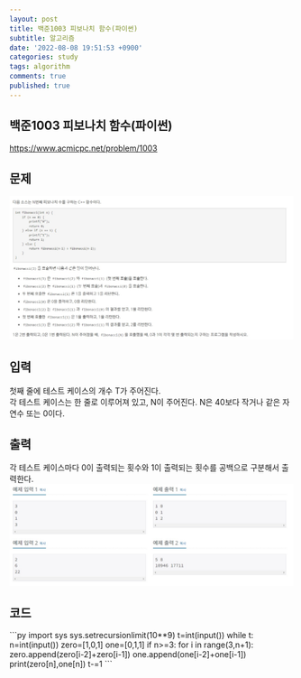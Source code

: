```yaml
---
layout: post
title: 백준1003 피보나치 함수(파이썬)
subtitle: 알고리즘
date: '2022-08-08 19:51:53 +0900'
categories: study
tags: algorithm
comments: true
published: true
---
```

## 백준1003 피보나치 함수(파이썬)
<a href="https://www.acmicpc.net/problem/1003">https://www.acmicpc.net/problem/1003</a>
<h2>문제</h2>
<img src="/assets/img/baek1003-1.jpg" title="baek1003-1.jpg" alt="baek1003-1.jpg"/><br>
<h2>입력</h2>
첫째 줄에 테스트 케이스의 개수 T가 주어진다.<br>
각 테스트 케이스는 한 줄로 이루어져 있고, N이 주어진다. N은 40보다 작거나 같은 자연수 또는 0이다.<br>
<h2>출력</h2>
각 테스트 케이스마다 0이 출력되는 횟수와 1이 출력되는 횟수를 공백으로 구분해서 출력한다.<br>
<img src="/assets/img/baek1003-2.jpg" title="baek1003-2.jpg" alt="baek1003-2.jpg"/><br>
<h2>코드</h2>
```py
import sys
sys.setrecursionlimit(10**9)
t=int(input())
while t:
    n=int(input())
    zero=[1,0,1]
    one=[0,1,1]
    if n>=3:
        for i in range(3,n+1):
            zero.append(zero[i-2]+zero[i-1])
            one.append(one[i-2]+one[i-1])
    print(zero[n],one[n])
    t-=1
```



